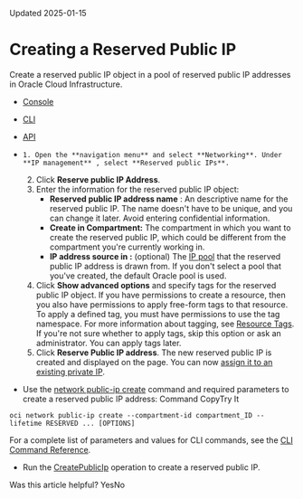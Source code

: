 Updated 2025-01-15
# Creating a Reserved Public IP
Create a reserved public IP object in a pool of reserved public IP addresses in Oracle Cloud Infrastructure.
  * [Console](https://docs.oracle.com/en-us/iaas/Content/Network/Tasks/reserved-public-ip-create.htm)
  * [CLI](https://docs.oracle.com/en-us/iaas/Content/Network/Tasks/reserved-public-ip-create.htm)
  * [API](https://docs.oracle.com/en-us/iaas/Content/Network/Tasks/reserved-public-ip-create.htm)


  *     1. Open the **navigation menu** and select **Networking**. Under **IP management** , select **Reserved public IPs**.
    2. Click **Reserve public IP Address**.
    3. Enter the information for the reserved public IP object:
       * **Reserved public IP address name** : An descriptive name for the reserved public IP. The name doesn't have to be unique, and you can change it later. Avoid entering confidential information.
       * **Create in Compartment:** The compartment in which you want to create the reserved public IP, which could be different from the compartment you're currently working in.
       * **IP address source in <compartment>:** (optional) The [ IP pool](https://docs.oracle.com/en-us/iaas/Content/Network/Concepts/ip_pools.htm#ip_pools) that the reserved public IP address is drawn from. If you don't select a pool that you've created, the default Oracle pool is used.
    4. Click **Show advanced options** and specify tags for the reserved public IP object. 
If you have permissions to create a resource, then you also have permissions to apply free-form tags to that resource. To apply a defined tag, you must have permissions to use the tag namespace. For more information about tagging, see [Resource Tags](https://docs.oracle.com/iaas/Content/General/Concepts/resourcetags.htm). If you're not sure whether to apply tags, skip this option or ask an administrator. You can apply tags later.
    5. Click **Reserve Public IP address**.
The new reserved public IP is created and displayed on the page. You can now [assign it to an existing private IP](https://docs.oracle.com/en-us/iaas/Content/Network/Tasks/reserved-public-ip-assign.htm#top "Assign a reserved public IP object to a private IP address in Oracle Cloud Infrastructure.").
  * Use the [network public-ip create](https://docs.oracle.com/iaas/tools/oci-cli/latest/oci_cli_docs/cmdref/network/public-ip/create.html) command and required parameters to create a reserved public IP address:
Command
CopyTry It
```
oci network public-ip create --compartment-id compartment_ID --lifetime RESERVED ... [OPTIONS]
```

For a complete list of parameters and values for CLI commands, see the [CLI Command Reference](https://docs.oracle.com/iaas/tools/oci-cli/latest).
  * Run the [CreatePublicIp](https://docs.oracle.com/iaas/api/#/en/iaas/latest/PublicIp/CreatePublicIp) operation to create a reserved public IP.


Was this article helpful?
YesNo

